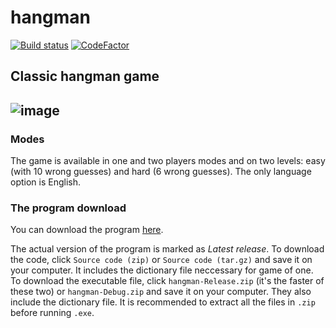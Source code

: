 # hangman

[![Build status](https://ci.appveyor.com/api/projects/status/flit6delj6byinbf/branch/master?svg=true)](https://ci.appveyor.com/project/amrukwa/hangman/branch/master)
[![CodeFactor](https://www.codefactor.io/repository/github/amrukwa/hangman/badge/master)](https://www.codefactor.io/repository/github/amrukwa/hangman/overview/master)

## Classic hangman game

![image](https://user-images.githubusercontent.com/57860857/71855338-0f424e80-30e1-11ea-808c-e551de154d6d.png)
----

### Modes
The game is available in one and two players modes and on two levels: easy (with 10 wrong guesses) and hard (6 wrong guesses). 
The only language option is English.


### The program download

You can download the program [here](https://github.com/amrukwa/hangman/releases).

The actual version of the program is marked as _Latest release_.
To download the code, click `Source code (zip)` or `Source code (tar.gz)` and save it on your computer. It includes the dictionary file neccessary for game of one.
To download the executable file, click `hangman-Release.zip` (it's the faster of these two) or `hangman-Debug.zip` and save it on your computer. They also include the dictionary file. It is recommended to extract all the files in `.zip` before running `.exe`.
